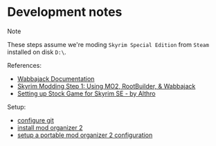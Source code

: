 # Development notes

> [!NOTE]
> These steps assume we're moding `Skyrim Special Edition` from `Steam` installed on disk `D:\`.

References:

* [Wabbajack Documentation](https://wiki.wabbajack.org/index.html)
* [Skyrim Modding Step 1: Using MO2, RootBuilder, & Wabbajack](https://youtu.be/KBkpKB_VLXg?si=mNbnE0CcKsd8zUJA)
* [Setting up Stock Game for Skyrim SE - by Althro](https://github.com/LivelyDismay/Learn-To-Mod/blob/main/lessons/Setting%20up%20Stock%20Game%20for%20Skyrim%20SE.md#setting-up-stock-game-for-skyrim-se---by-althro)

Setup:

* [configure git](setup/git_configuration.md)
* [install mod organizer 2](setup/mo2_install.md)
* [setup a portable mod organizer 2 configuration](setup/mo2_portable_configuration.md)
